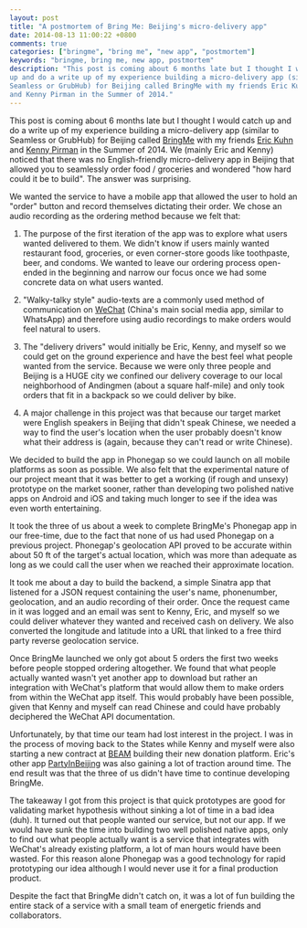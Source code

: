 ```yaml
---
layout: post
title: "A postmortem of Bring Me: Beijing's micro-delivery app"
date: 2014-08-13 11:00:22 +0800
comments: true
categories: ["bringme", "bring me", "new app", "postmortem"]
keywords: "bringme, bring me, new app, postmortem"
description: "This post is coming about 6 months late but I thought I would catch
up and do a write up of my experience building a micro-delivery app (similar to
Seamless or GrubHub) for Beijing called BringMe with my friends Eric Kuhn
and Kenny Pirman in the Summer of 2014."
---
```

This post is coming about 6 months late but I thought I would catch
up and do a write up of my experience building a micro-delivery app (similar to
Seamless or GrubHub) for Beijing called [BringMe](http://bringme.launchrock.com/)
with my friends [Eric Kuhn](https://www.linkedin.com/profile/view?id=37760991)
and [Kenny Pirman](https://www.linkedin.com/profile/view?id=135530026) in the Summer
of 2014. We (mainly Eric and Kenny) noticed that there was no English-friendly
micro-delivery app in Beijing that allowed you to seamlessly order food / groceries
and wondered "how hard could it be to build". The answer was surprising.

We wanted the service to have a mobile app that allowed the user to hold an "order"
button and record themselves dictating their order. We chose an audio recording
as the ordering method because we felt that:

1. The purpose of the first iteration of the app was to explore what users wanted
delivered to them.  We didn't know if users mainly wanted restaurant food, groceries, or even corner-store 
goods like toothpaste, beer, and condoms.  We wanted to leave our ordering process
open-ended in the beginning and narrow our focus once we had some concrete data
on what users wanted.

2. "Walky-talky style" audio-texts are a commonly used method of communication
on [WeChat](http://www.wechat.com/en/) (China's main social media app, similar to WhatsApp) and therefore using
audio recordings to make orders would feel natural to users.

3. The "delivery drivers" would initially be Eric, Kenny, and myself so we could get on the
ground experience and have the best feel what people wanted from the service. Because
we were only three people and Beijing is a HUGE city we confined our delivery
coverage to our local neighborhood of Andingmen (about a square half-mile) and only took orders that
fit in a backpack so we could deliver by bike.

4. A major challenge in this project was that because our target market were English
speakers in Beijing that didn't speak Chinese, we needed a way to find the user's
location when the user probably doesn't know what their address is (again, because they
can't read or write Chinese).

We decided to build the app in Phonegap so we could launch on all mobile platforms
as soon as possible.  We also felt that the experimental nature of our project
meant that it was better to get a working (if rough and unsexy) prototype on the
market sooner, rather than developing two polished native apps on Android and iOS
and taking much longer to see if the idea was even worth entertaining.

It took the three of us about a week to complete BringMe's Phonegap app in  our
free-time, due to the fact that none of us had used Phonegap on a previous project.
Phonegap's geolocation API proved to be accurate within about 50 ft of the target's
actual location, which was more than adequate as long as we could call the user when we
reached their approximate location.

It took me about a day to build the backend, a simple Sinatra app that listened for a
JSON request containing the user's name, phonenumber, geolocation, and an audio
recording of their order. Once the request came in it was logged and an email was
sent to Kenny, Eric, and myself so we could deliver whatever they wanted and received
cash on delivery.  We also converted the longitude and latitude into a URL that
linked to a free third party reverse geolocation service.

Once BringMe launched we only got about 5 orders the first two weeks before people stopped
ordering altogether.  We found that what people actually wanted wasn't yet another
app to download but rather an integration with WeChat's platform that would allow them
to make orders from within the WeChat app itself.  This would probably have been
possible, given that Kenny and myself can read Chinese and could have probably
deciphered the WeChat API documentation.

Unfortunately, by that time our team had lost interest in the project. I was in
the process of moving back to the States while Kenny and myself were also starting
a new contract at [BEAM](http://xueyuanqiao.org) building their new donation platform.
Eric's other app [PartyInBeijing](https://play.google.com/store/apps/details?id=com.partyinbeijing.app)
was also gaining a lot of traction around time. The end result was that the three
of us didn't have time to continue developing BringMe.

The takeaway I got from this project is that quick prototypes are good for
validating market hypothesis without sinking a lot of time in a bad idea (duh). It turned
out that people wanted our service, but not our app.  If we would have sunk the
time into building two well polished native apps, only to find out what people actually
want is a service that integrates with WeChat's already existing platform, a lot of
man hours would have been wasted.  For this reason alone Phonegap was a good technology
for rapid prototyping our idea although I would never use it for a final production product.

Despite the fact that BringMe didn't catch on, it was a lot of fun building the entire
stack of a service with a small team of energetic friends and collaborators.
